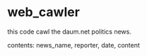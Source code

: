 # web_cawler
this code cawl the daum.net politics news.

contents: news_name, reporter, date, content
